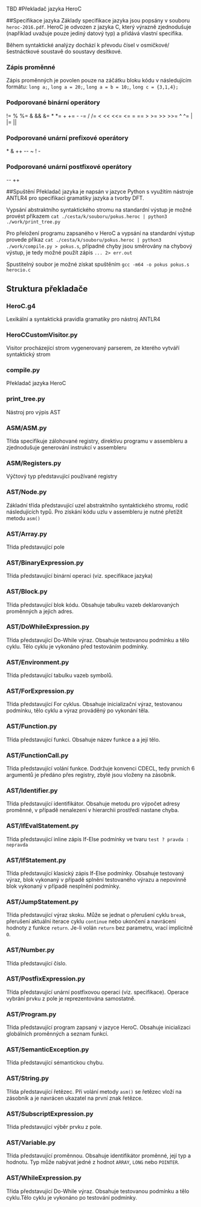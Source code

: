 TBD 
#Překladač jazyka HeroC

##Specifikace jazyka
Základy specifikace jazyka jsou popsány v souboru `heroc-2016.pdf`. HeroC je odvozen
z jazyka C, který výrazně zjednodušuje (například uvažuje pouze jediný datový typ) a
přidává vlastní specifika.

Během syntaktické analýzy dochází k převodu čísel v osmičkové/šestnáctkové soustavě do 
soustavy desítkové.

### Zápis proměnné
Zápis proměnných je povolen pouze na záčátku bloku kódu v následujícím formátu: 
`long a;`, `long a = 20;`, `long a = b = 10;`, `long c = {3,1,4};`

### Podporované binární operátory
!= % %= & && &= * *= + += - -= / /= < << <<= <= = == > >= >> >>= ^ ^= | |= ||

### Podporované unární prefixové operátory
\* & ++ -- ~ ! -

### Podporované unární postfixové operátory
-- ++

##Spuštění
Překladač jazyka je napsán v jazyce Python s využítím nástroje ANTLR4 pro specifikaci
gramatiky jazyka a tvorby DFT. 

Vypsání abstraktního syntaktického stromu na standardní výstup je možné provést příkazem
`cat ./cesta/k/souboru/pokus.heroc | python3 ./work/print_tree.py`

Pro přeložení programu zapsaného v HeroC a vypsání na standardní výstup provede příkaz
`cat ./cesta/k/souboru/pokus.heroc | python3 ./work/compile.py > pokus.s`,
případné chyby jsou směrovány na chybový výstup, je tedy možné použít zápis `... 2> err.out`

Spustitelný soubor je možné získat spuštěním
`gcc -m64 -o pokus pokus.s herocio.c`




## Struktura překladače

### HeroC.g4
Lexikální a syntaktická pravidla gramatiky pro nástroj ANTLR4

### HeroCCustomVisitor.py
Visitor procházející strom vygenerovaný parserem, ze kterého vytváří syntaktický strom 

### compile.py
Překladač jazyka HeroC

### print_tree.py
Nástroj pro výpis AST

### ASM/ASM.py
Třída specifikuje zálohované registry, direktivu programu v assembleru a zjednodušuje
generování instrukcí v assembleru

### ASM/Registers.py
Výčtový typ představující používané registry

### AST/Node.py
Základní třída představující uzel abstraktního syntaktického stromu, rodič následujících 
typů. Pro získání kódu uzlu v assembleru je nutné přetížit metodu `asm()`

### AST/Array.py
Třída představující pole

### AST/BinaryExpression.py
Třída představující binární operaci (viz. specifikace jazyka)

### AST/Block.py
Třída představující blok kódu. Obsahuje tabulku vazeb deklarovaných proměnných a jejich
adres.

### AST/DoWhileExpression.py
Třída představující Do-While výraz. Obsahuje testovanou podmínku a tělo cyklu. Tělo cyklu
je vykonáno před testováním podmínky.

### AST/Environment.py 
Třída představující tabulku vazeb symbolů.

### AST/ForExpression.py
Třída představující For cyklus. Obsahuje inicializační výraz, testovanou podmínku, tělo cyklu
a výraz prováděný po vykonání těla.

### AST/Function.py
Třída představující funkci. Obsahuje název funkce a a její tělo.

### AST/FunctionCall.py
Třída představující volání funkce. Dodržuje konvenci CDECL, tedy prvních 6 argumentů je 
předáno přes registry, zbylé jsou vloženy na zásobník.

### AST/Identifier.py
Třída představující identifikátor. Obsahuje metodu pro výpočet adresy proměnné, v případě
nenalezení v hierarchii prostředí nastane chyba.

### AST/IfEvalStatement.py
Třída představujicí inline zápis If-Else podmínky ve tvaru `test ? pravda : nepravda`

### AST/IfStatement.py
Třída představující klasický zápis If-Else podmínky. Obsahuje testovaný výraz, blok vykonaný
v případě splnění testovaného výrazu a nepovinně blok vykonaný v případě nesplnění podmínky. 

### AST/JumpStatement.py
Třída představující výraz skoku. Může se jednat o přerušení cyklu `break`,
přerušení aktuální iterace cyklu `continue` nebo ukončení a navrácení hodnoty z funkce 
`return`. Je-li volán `return` bez parametru, vrací implicitně `O`.

### AST/Number.py
Třída představující číslo.

### AST/PostfixExpression.py
Třída představující unární postfixovou operaci (viz. specifikace). Operace vybrání prvku z 
pole je reprezentována samostatně.

### AST/Program.py
Třída představující program zapsaný v jazyce HeroC. Obsahuje inicializaci globálních proměnných
a seznam funkcí.

### AST/SemanticException.py
Třída představující sémantickou chybu. 

### AST/String.py
Třída představující řetězec. Při volání metody `asm()` se řetězec vloží na zásobník
a je navrácen ukazatel na první znak řetězce.

### AST/SubscriptExpression.py
Třída představující výběr prvku z pole.

### AST/Variable.py
Třída představující proměnnou. Obsahuje identifikátor proměnné, její typ a hodnotu. Typ 
může nabývat jedné z hodnot `ARRAY`, `LONG` nebo `POINTER`.

### AST/WhileExpression.py
Třída představující Do-While výraz. Obsahuje testovanou podmínku a tělo cyklu.Tělo cyklu
je vykonáno po testování podmínky.



